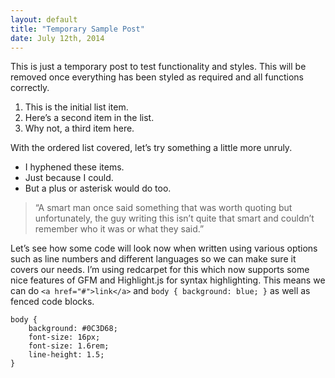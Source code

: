 ```yaml
---
layout: default
title: "Temporary Sample Post"
date: July 12th, 2014
---
```


This is just a temporary post to test functionality and styles. This will be removed once everything has been styled as required and all functions correctly.

1. This is the initial list item.
2. Here’s a second item in the list.
3. Why not, a third item here.

With the ordered list covered, let’s try something a little more unruly.

- I hyphened these items.
- Just because I could.
- But a plus or asterisk would do too.

> “A smart man once said something that was worth quoting
> but unfortunately, the guy writing this isn’t quite that smart
> and couldn’t remember who it was or what they said.”

Let’s see how some code will look now when written using various options such as line numbers and different languages so we can make sure it covers our needs. I’m using redcarpet for this which now supports some nice features of GFM and Highlight.js for syntax highlighting. This means we can do `<a href="#">link</a>` and `body { background: blue; }` as well as fenced code blocks.

```
body {
    background: #0C3D68;
    font-size: 16px;
    font-size: 1.6rem;
    line-height: 1.5;
}
```